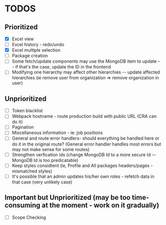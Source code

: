 # TODOS

## Prioritized

- [x] Excel view
- [ ] Excel history - redo/undo
- [x] Excel multiple selection
- [ ] Package creation
- [ ] Some fetch/update components may use the MongoDB item to update -- if that's the case, update the ID in the frontend
- [ ] Modifying one hierarchy may affect other hierarchies -- update affected hierarchies (ie remove user from organization => remove organization in user)

## Unprioritized

- [ ] Token blacklist
- [ ] Webpack hostname - route production build with public URL (CRA can do it)
- [ ] Pagination
- [ ] Miscellaneous information - ie: job positions
- [ ] General and route error handlers- should everything be handled here or do it in the original route? (General error handler handles most errors but may not make sense for some routes)
- [ ] Strengthen verfication ids (change MongoDB Id to a more secure Id -- MongoDB Id is too predicatable)
- [ ] Keep styles considtent (ie, Profile and All packages headers/pages - mismatched styles)
- [ ] It's possible that an admin updates his/her own roles - refetch data in that case (very unlikely case)

## Important but Unprioritized (may be too time-consuming at the moment - work on it gradually)

- [ ] Scope Checking
